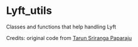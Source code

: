 # Lyft_utils
Classes and functions that help handling Lyft

Credits: original code from [Tarun Sriranga Paparaju](https://www.kaggle.com/tarunpaparaju/lyft-competition-understanding-the-data)
